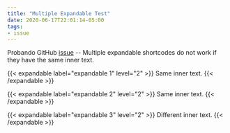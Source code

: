 ```yaml
---
title: "Multiple Expandable Test"
date: 2020-06-17T22:01:14-05:00
tags:
- issue
---
```


Probando GitHub [issue](https://github.com/zwbetz-gh/cupper-hugo-theme/issues/36) -- Multiple expandable shortcodes do not work if they have the same inner text.

{{< expandable label="expandable 1" level="2" >}}
Same inner text.
{{< /expandable >}}

{{< expandable label="expandable 2" level="2" >}}
Same inner text.
{{< /expandable >}}

{{< expandable label="expandable 3" level="2" >}}
Different inner text.
{{< /expandable >}}

